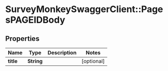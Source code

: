 # SurveyMonkeySwaggerClient::PagesPAGEIDBody

## Properties
Name | Type | Description | Notes
------------ | ------------- | ------------- | -------------
**title** | **String** |  | [optional] 

